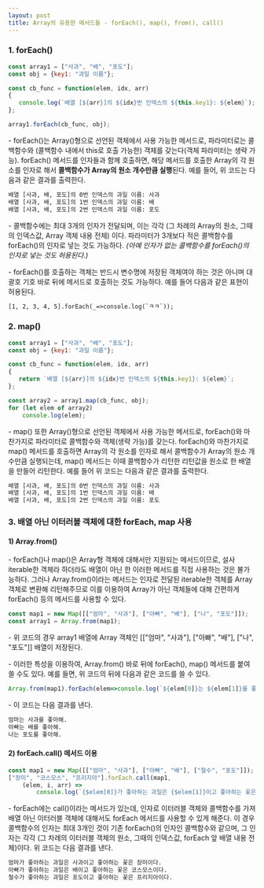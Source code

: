 ```yaml
---
layout: post
title: Array의 유용한 메서드들 - forEach(), map(), from(), call()
---
```

### 1\. forEach()

```javascript
const array1 = ["사과", "배", "포도"];
const obj = {key1: "과일 이름"};

const cb_func = function(elem, idx, arr)
{
   console.log(`배열 [${arr}]의 ${idx}번 인덱스의 ${this.key1}: ${elem}`);
};

array1.forEach(cb_func, obj);
```

\- forEach()는 Array()형으로 선언된 객체에서 사용 가능한 메서드로, 파라미터로는 콜백함수와 (콜백함수 내에서 this로 호출 가능한) 객체를 갖는다(객체 파라미터는 생략 가능). forEach() 메서드를 인자들과 함께 호출하면, 해당 메서드를 호출한 Array의 각 원소를 인자로 해서 **콜백함수가 Array의 원소 개수만큼 실행**된다. 예를 들어, 위 코드는 다음과 같은 결과를 출력한다.

```HTML
배열 [사과, 배, 포도]의 0번 인덱스의 과일 이름: 사과
배열 [사과, 배, 포도]의 1번 인덱스의 과일 이름: 배
배열 [사과, 배, 포도]의 2번 인덱스의 과일 이름: 포도
```

\- 콜백함수에는 최대 3개의 인자가 전달되며, 이는 각각 (그 차례의 Array의 원소, 그때의 인덱스값, Array 객체 내용 전체) 이다. 파라미터가 3개보다 적은 콜백함수를 forEach()의 인자로 넣는 것도 가능하다. _(아예 인자가 없는 콜백함수를 forEach()의 인자로 넣는 것도 허용된다.)_ 

\- forEach()를 호출하는 객체는 반드시 변수명에 저장된 객체여야 하는 것은 아니며 대괄호 기호 바로 뒤에 메서드로 호출하는 것도 가능하다. 예를 들어 다음과 같은 표현이 허용된다.

```HTML
[1, 2, 3, 4, 5].forEach(_=>console.log(`ㅋㅋ`));
```

### 2\. map()

```javascript
const array1 = ["사과", "배", "포도"];
const obj = {key1: "과일 이름"};

const cb_func = function(elem, idx, arr)
{
   return `배열 [${arr}]의 ${idx}번 인덱스의 ${this.key1}: ${elem}`;
};

const array2 = array1.map(cb_func, obj);
for (let elem of array2)
    console.log(elem);
```

\- map() 또한 Array()형으로 선언된 객체에서 사용 가능한 메서드로, forEach()와 마찬가지로 파라미터로 콜백함수와 객체(생략 가능)를 갖는다. forEach()와 마찬가지로 map() 메서드를 호출하면 Array의 각 원소를 인자로 해서 콜백함수가 Array의 원소 개수만큼 실행되는데, map() 메서드는 이때 콜백함수가 리턴한 리턴값을 원소로 한 배열을 만들어 리턴한다. 예를 들어 위 코드는 다음과 같은 결과를 출력한다.

```HTML
배열 [사과, 배, 포도]의 0번 인덱스의 과일 이름: 사과
배열 [사과, 배, 포도]의 1번 인덱스의 과일 이름: 배
배열 [사과, 배, 포도]의 2번 인덱스의 과일 이름: 포도
```

### 3\. 배열 아닌 이터러블 객체에 대한 forEach, map 사용

#### 1) Array.from()

\- forEach()나 map()은 Array형 객체에 대해서만 지원되는 메서드이므로, 설사 iterable한 객체라 하더라도 배열이 아닌 한 이러한 메서드를 직접 사용하는 것은 불가능하다. 그러나 Array.from()이라는 메서드는 인자로 전달된 iterable한 객체를 Array 객체로 변환해 리턴해주므로 이를 이용하여 Array가 아닌 객체들에 대해 간편하게 forEach() 등의 메서드를 사용할 수 있다.

```javascript
const map1 = new Map([["엄마", "사과"], ["아빠", "배"], ["나", "포도"]]);
const array1 = Array.from(map1);
```

\- 위 코드의 경우 array1 배열에 Array 객체인 \[\["엄마", "사과"\], \["아빠", "배"\], \["나", "포도"\]\] 배열이 저장된다.

\- 이러한 특성을 이용하여, Array.from() 바로 뒤에 forEach(), map() 메서드를 붙여 쓸 수도 있다. 예를 들면, 위 코드의 뒤에 다음과 같은 코드를 쓸 수 있다.

```javascript
Array.from(map1).forEach(elem=>console.log(`${elem[0]}는 ${elem[1]}를 좋아해.`));
```

\- 이 코드는 다음 결과를 낸다.

```HTML
엄마는 사과를 좋아해.
아빠는 배를 좋아해.
나는 포도를 좋아해.
```

#### 2) forEach.call() 메서드 이용

```javascript
const map1 = new Map([["엄마", "사과"], ["아빠", "배"], ["철수", "포도"]]);
["장미", "코스모스", "프리지아"].forEach.call(map1, 
    (elem, i, arr) => 
        console.log(`{$elem[0]}가 좋아하는 과일은 {$elem[1]}이고 좋아하는 꽃은 {$arr[i]}이다.`));
```
\- forEach에는 call()이라는 메서드가 있는데, 인자로 이터러블 객체와 콜백함수를 가져 배열 아닌 이터러블 객체에 대해서도 forEach 메서드를 사용할 수 있게 해준다. 이 경우 콜백함수의 인자는 최대 3개인 것이 기존 forEach()의 인자인 콜백함수와 같으며, 그 인자는 각각  (그 차례의 이터러블 객체의 원소, 그때의 인덱스값, forEach 앞 배열 내용 전체)이다. 위 코드는 다음 결과를 낸다.

```HTML
엄마가 좋아하는 과일은 사과이고 좋아하는 꽃은 장미이다.
아빠가 좋아하는 과일은 배이고 좋아하는 꽃은 코스모스이다.
철수가 좋아하는 과일은 포도이고 좋아하는 꽃은 프리지아이다.
```
